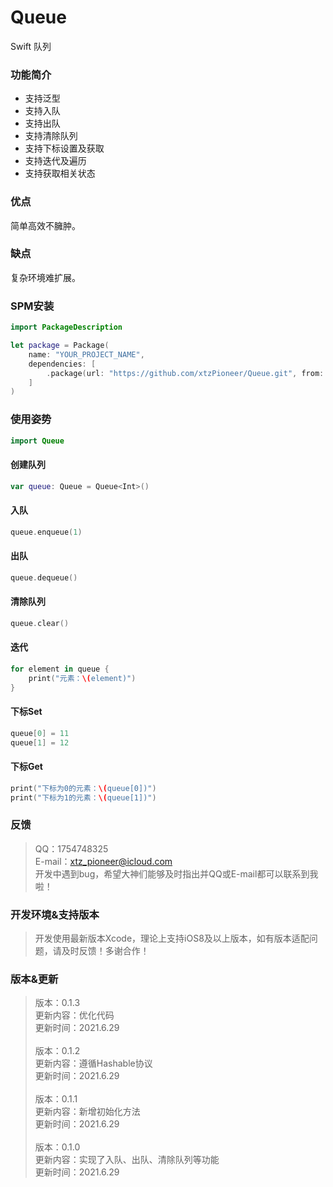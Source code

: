 # Queue
Swift 队列
### 功能简介
* 支持泛型
* 支持入队
* 支持出队
* 支持清除队列
* 支持下标设置及获取
* 支持迭代及遍历
* 支持获取相关状态
### 优点
简单高效不臃肿。
### 缺点
复杂环境难扩展。
### SPM安装
```swift
import PackageDescription

let package = Package(
    name: "YOUR_PROJECT_NAME",
    dependencies: [
        .package(url: "https://github.com/xtzPioneer/Queue.git", from: "0.1.0"),
    ]
)
```
### 使用姿势
```swift
import Queue
```
#### 创建队列
```swift
var queue: Queue = Queue<Int>()
```
#### 入队
```swift
queue.enqueue(1)
```
#### 出队
```swift
queue.dequeue()
```
#### 清除队列
```swift
queue.clear()
```
#### 迭代
```swift
for element in queue {
	print("元素：\(element)")
}
```
#### 下标Set
```swift
queue[0] = 11
queue[1] = 12
```
#### 下标Get
```swift
print("下标为0的元素：\(queue[0])")
print("下标为1的元素：\(queue[1])")
```
### 反馈
> QQ：1754748325 <br> 
> E-mail：xtz_pioneer@icloud.com <br> 
> 开发中遇到bug，希望大神们能够及时指出并QQ或E-mail都可以联系到我啦！<br> 
### 开发环境&支持版本
> 开发使用最新版本Xcode，理论上支持iOS8及以上版本，如有版本适配问题，请及时反馈！多谢合作！<br> 
### 版本&更新
> 版本：0.1.3 <br>
> 更新内容：优化代码 <br>
> 更新时间：2021.6.29 <br>
> <br>
> 版本：0.1.2 <br>
> 更新内容：遵循Hashable协议 <br>
> 更新时间：2021.6.29 <br>
> <br>
> 版本：0.1.1 <br>
> 更新内容：新增初始化方法 <br>
> 更新时间：2021.6.29 <br>
> <br>
> 版本：0.1.0 <br>
> 更新内容：实现了入队、出队、清除队列等功能 <br>
> 更新时间：2021.6.29 <br>
